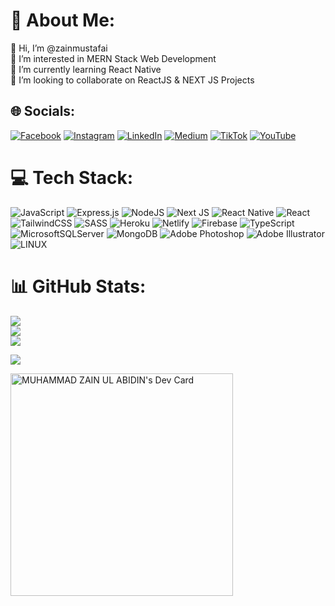 # 💫 About Me:
👋 Hi, I’m @zainmustafai<br> 👀 I’m interested in MERN Stack Web Development<br> 🌱 I’m currently learning React Native<br>💞️ I’m looking to collaborate on ReactJS & NEXT JS Projects


## 🌐 Socials:
[![Facebook](https://img.shields.io/badge/Facebook-%231877F2.svg?logo=Facebook&logoColor=white)](https://facebook.com/zforzain2000) [![Instagram](https://img.shields.io/badge/Instagram-%23E4405F.svg?logo=Instagram&logoColor=white)](https://instagram.com/zforzain2000) [![LinkedIn](https://img.shields.io/badge/LinkedIn-%230077B5.svg?logo=linkedin&logoColor=white)](https://linkedin.com/in/zforzain2000) [![Medium](https://img.shields.io/badge/Medium-12100E?logo=medium&logoColor=white)](https://medium.com/@zforzain2000) [![TikTok](https://img.shields.io/badge/TikTok-%23000000.svg?logo=TikTok&logoColor=white)](https://tiktok.com/@reactifier) [![YouTube](https://img.shields.io/badge/YouTube-%23FF0000.svg?logo=YouTube&logoColor=white)](https://youtube.com/@reactifier) 

# 💻 Tech Stack:
![JavaScript](https://img.shields.io/badge/javascript-%23323330.svg?style=for-the-badge&logo=javascript&logoColor=%23F7DF1E) ![Express.js](https://img.shields.io/badge/express.js-%23404d59.svg?style=for-the-badge&logo=express&logoColor=%2361DAFB) ![NodeJS](https://img.shields.io/badge/node.js-6DA55F?style=for-the-badge&logo=node.js&logoColor=white) ![Next JS](https://img.shields.io/badge/Next-black?style=for-the-badge&logo=next.js&logoColor=white) ![React Native](https://img.shields.io/badge/react_native-%2320232a.svg?style=for-the-badge&logo=react&logoColor=%2361DAFB) ![React](https://img.shields.io/badge/react-%2320232a.svg?style=for-the-badge&logo=react&logoColor=%2361DAFB) ![TailwindCSS](https://img.shields.io/badge/tailwindcss-%2338B2AC.svg?style=for-the-badge&logo=tailwind-css&logoColor=white) ![SASS](https://img.shields.io/badge/SASS-hotpink.svg?style=for-the-badge&logo=SASS&logoColor=white) ![Heroku](https://img.shields.io/badge/heroku-%23430098.svg?style=for-the-badge&logo=heroku&logoColor=white) ![Netlify](https://img.shields.io/badge/netlify-%23000000.svg?style=for-the-badge&logo=netlify&logoColor=#00C7B7) ![Firebase](https://img.shields.io/badge/firebase-%23039BE5.svg?style=for-the-badge&logo=firebase) ![TypeScript](https://img.shields.io/badge/typescript-%23007ACC.svg?style=for-the-badge&logo=typescript&logoColor=white) ![MicrosoftSQLServer](https://img.shields.io/badge/Microsoft%20SQL%20Sever-CC2927?style=for-the-badge&logo=microsoft%20sql%20server&logoColor=white) ![MongoDB](https://img.shields.io/badge/MongoDB-%234ea94b.svg?style=for-the-badge&logo=mongodb&logoColor=white) ![Adobe Photoshop](https://img.shields.io/badge/adobephotoshop-%2331A8FF.svg?style=for-the-badge&logo=adobephotoshop&logoColor=white) ![Adobe Illustrator](https://img.shields.io/badge/adobeillustrator-%23FF9A00.svg?style=for-the-badge&logo=adobeillustrator&logoColor=white) ![LINUX](https://img.shields.io/badge/Linux-FCC624?style=for-the-badge&logo=linux&logoColor=black)
# 📊 GitHub Stats:
![](https://github-readme-stats.vercel.app/api?username=zainmustafai&theme=dark&hide_border=false&include_all_commits=false&count_private=false)<br/>
![](https://github-readme-streak-stats.herokuapp.com/?user=zainmustafai&theme=dark&hide_border=false)<br/>
![](https://github-readme-stats.vercel.app/api/top-langs/?username=zainmustafai&theme=dark&hide_border=false&include_all_commits=false&count_private=false&layout=compact)

[![](https://visitcount.itsvg.in/api?id=zainmustafai&icon=0&color=0)](https://visitcount.itsvg.in)

<a href="https://app.daily.dev/zforzain2000"><img src="https://api.daily.dev/devcards/v2/LHujisGdTxHFxPKvntGj3.png?type=default&r=con" width="356" alt="MUHAMMAD ZAIN UL ABIDIN's Dev Card"/></a>

<!-- Proudly created with GPRM ( https://gprm.itsvg.in ) -->
